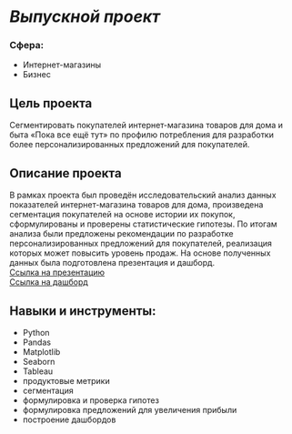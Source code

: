 # _Выпускной проект_
### Сфера: 
- Интернет-магазины
- Бизнес
## Цель проекта
Cегментировать покупателей интернет-магазина товаров для дома и быта «Пока все ещё тут» по профилю потребления для разработки более персонализированных предложений для покупателей.

## Описание проекта
В рамках проекта был проведён исследовательский анализ данных показателей интернет-магазина товаров для дома, произведена сегментация покупателей на основе истории их покупок, сформулированы и проверены статистические гипотезы. По итогам анализа были предложены рекомендации по разработке персонализированных предложений для покупателей, реализация которых может повысить уровень продаж. На основе полученных данных была подготовлена презентация и дашборд.<br>
[Ссылка на презентацию](https://drive.google.com/file/d/18QdBU6_cDdQmuH41R1XNC9C6h6WNsmPS/view?usp=sharing) <br>
[Ссылка на дашборд](https://public.tableau.com/app/profile/ekaterina6207/viz/Book2_16705359606260/_?publish=yes)
## Навыки и инструменты:
- Python
- Pandas
- Matplotlib
- Seaborn
- Tableau
- продуктовые метрики
- сегментация
- формулировка и проверка гипотез
- формулировка предложений для увеличения прибыли
- построение дашбордов
